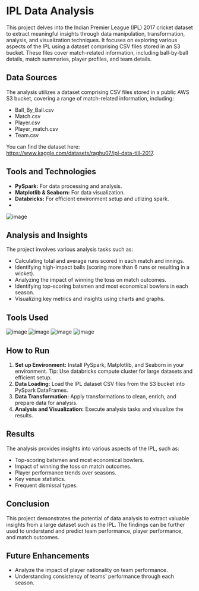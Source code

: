 # IPL Data Analysis

This project delves into the Indian Premier League (IPL) 2017 cricket dataset to extract meaningful insights through data manipulation, transformation, analysis, and visualization techniques. It focuses on exploring various aspects of the IPL using a dataset comprising CSV files stored in an S3 bucket. These files cover match-related information, including ball-by-ball details, match summaries, player profiles, and team details.

## Data Sources

The analysis utilizes a dataset comprising CSV files stored in a public AWS S3 bucket, covering a range of match-related information, including:

- Ball_By_Ball.csv
- Match.csv
- Player.csv
- Player_match.csv
- Team.csv

You can find the dataset here: https://www.kaggle.com/datasets/raghu07/ipl-data-till-2017.

## Tools and Technologies

- **PySpark:** For data processing and analysis.
- **Matplotlib & Seaborn:** For data visualization.
- **Databricks:** For efficient environment setup and utlizing spark.
- 
![image](https://github.com/user-attachments/assets/033ed193-99d5-4833-b81d-7237bf1f6e07)

## Analysis and Insights

The project involves various analysis tasks such as:

- Calculating total and average runs scored in each match and innings.
- Identifying high-impact balls (scoring more than 6 runs or resulting in a wicket).
- Analyzing the impact of winning the toss on match outcomes.
- Identifying top-scoring batsmen and most economical bowlers in each season.
- Visualizing key metrics and insights using charts and graphs.

## Tools Used
![image](https://github.com/user-attachments/assets/e9350f92-0013-4648-94a7-bf91c7524716)
![image](https://github.com/user-attachments/assets/da1970f0-1ba9-453d-9056-f776e58885a0)
![image](https://github.com/user-attachments/assets/17faa924-53ff-4cd9-aa4b-3ce08aaa7dee)
![image](https://github.com/user-attachments/assets/35d5c549-01ba-4ddd-b0bc-b3a09ede4c88)


## How to Run

1. **Set up Environment:** Install PySpark, Matplotlib, and Seaborn in your environment. Tip: Use databricks compute cluster for large datasets and efficient setup.
2. **Data Loading:** Load the IPL dataset CSV files from the S3 bucket into PySpark DataFrames.
3. **Data Transformation:** Apply transformations to clean, enrich, and prepare data for analysis.
4. **Analysis and Visualization:** Execute analysis tasks and visualize the results.

## Results

The analysis provides insights into various aspects of the IPL, such as:

- Top-scoring batsmen and most economical bowlers.
- Impact of winning the toss on match outcomes.
- Player performance trends over seasons.
- Key venue statistics.
- Frequent dismissal types.

## Conclusion

This project demonstrates the potential of data analysis to extract valuable insights from a large dataset such as the IPL. The findings can be further used to understand and predict team performance, player performance, and match outcomes.

## Future Enhancements
- Analyze the impact of player nationality on team performance.
- Understanding consistency of teams' performance through each season.
